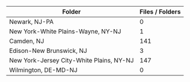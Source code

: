 | Folder                                   |   Files / Folders |
|------------------------------------------|-------------------|
| Newark, NJ-PA                            |                 0 |
| New York-White Plains-Wayne, NY-NJ       |                 1 |
| Camden, NJ                               |               141 |
| Edison-New Brunswick, NJ                 |                 3 |
| New York-Jersey City-White Plains, NY-NJ |               147 |
| Wilmington, DE-MD-NJ                     |                 0 |